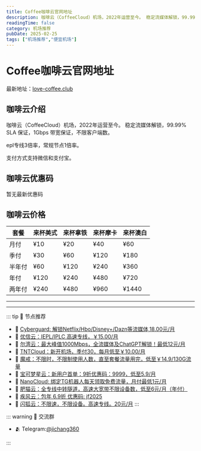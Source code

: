 ```yaml
---
title: Coffee咖啡云官网地址
description: 咖啡云（CoffeeCloud）机场，2022年运营至今。 稳定流媒体解锁，99.99% SLA 保证，1Gbps 带宽保证，不限客户端数。
readingTime: false
category: 机场推荐
pubDate: 2025-02-25
tags: ["机场推荐","便宜机场"]
---
```


# Coffee咖啡云官网地址

最新地址：[love-coffee.club](https://a.suola.link/youxinyun)

## 咖啡云介绍

咖啡云（CoffeeCloud）机场，2022年运营至今。 稳定流媒体解锁，99.99% SLA 保证，1Gbps 带宽保证，不限客户端数。

epl专线3倍率，常规节点1倍率。

支付方式支持微信和支付宝。

## 咖啡云优惠码

暂无最新优惠码

## 咖啡云价格

|套餐|来杯美式|来杯拿铁|来杯摩卡|来杯澳白|
|----|----|----|----|----|
|月付|¥10|¥20|¥40|¥60|
|季付|¥30|¥60|¥120|¥180|
|半年付|¥60|¥120|¥240|¥360|
|年付|¥120|¥240|¥480|¥720|
|两年付|¥240|¥480|¥960|¥1440|


---------
---------

::: tip 🎉 节点推荐
- 🚀 [Cyberguard: 解锁Netflix/Hbo/Disney+/Dazn等流媒体,18.00元/月](https://www.cyberguard.best/#/register?code=XsreC0T5)<br>
- 🚀 [优信云：IEPL/IPLC 高速专线，￥15.00/月](https://www.优信云.com/#/register?code=JRtE5uIV)<br>
- 🚀 [尔湾云：最大峰值1000Mbps，全流媒体及ChatGPT解锁！最低12元/月](https://erwan6.net/auth/register?code=BoObCd)<br>
- 🚀 [TNTCloud：新开机场，季付30，每月低至￥10.00/月](https://haibing822.tntvipaff.cc/#/register?code=GtjJVgml)<br>
- 🚀 [魔戒：不限时，不限制使用人数，直至套餐流量用完，低至￥14.9/130G流量](https://mojie.app/#/register?code=sSdtPtLo)<br>
- 🚀 [宝可梦星云：新用户首单：9折优惠码：9999，低至5.9/月 ](https://a.suola.link/pokemon)<br>
- 🚀 [NanoCloud: 绑定TG机器人每天领取免费流量，月付最低1元/月](https://edu.uodoo.bid/auth/register?code=JMiOQDHf)<br>
- 🚀 [肥猫云：全专线中转隧道，高速大宽带不限设备数，低至6元/月（年付）](https://fchb1188.fcvipaff.cc/register?aff=X1vZd2wf)<br>
- 🚀 [疾风云：包年 6.9折 优惠码: jf2025](https://homes.tr25.cn?code=ReCm)<br>
- 🚀 [闪狐云：不限速，不限设备。高速专线。20元/月](https://inv02.ffaff.cc/register?aff=WQApz2pv)
:::

::: warning  💬 交流群

- 🫂 Telegram:[@jichang360](https://t.me/jichang360)

:::
